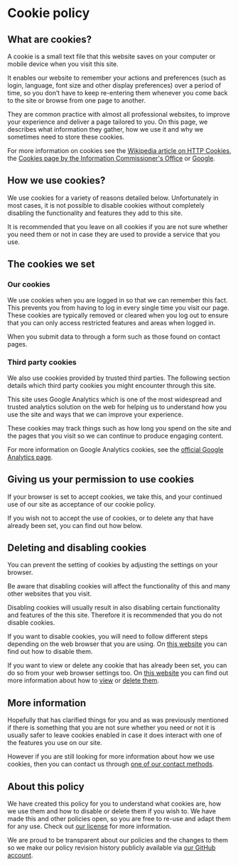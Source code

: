 # Cookie policy

## What are cookies?

A cookie is a small text file that this website saves on your computer or mobile device when you visit this site.

It enables our website to remember your actions and preferences (such as login, language, font size and other display 
preferences) over a period of time, so you don’t have to keep re-entering them whenever you come back to the site or 
browse from one page to another.

They are common practice with almost all professional websites, to improve your experience and deliver a page tailored 
to you. On this page, we describes what information they gather, how we use it and why we sometimes need to store these 
cookies.

For more information on cookies see the [Wikipedia article on HTTP Cookies][1], the [Cookies page by the Information 
Commissioner's Office][2] or [Google][3].

## How we use cookies?

We use cookies for a variety of reasons detailed below. Unfortunately in most cases, it is not possible to disable 
cookies without completely disabling the functionality and features they add to this site. 

It is recommended that you leave on all cookies if you are not sure whether you need them or not in case they are used 
to provide a service that you use.

## The cookies we set

### Our cookies

We use cookies when you are logged in so that we can remember this fact. This prevents you from having to log in every 
single time you visit our page. These cookies are typically removed or cleared when you log out to ensure that you can 
only access restricted features and areas when logged in.

When you submit data to through a form such as those found on contact pages.

### Third party cookies

We also use cookies provided by trusted third parties. The following section details which third party cookies you 
might encounter through this site.

This site uses Google Analytics which is one of the most widespread and trusted analytics solution on the web for 
helping us to understand how you use the site and ways that we can improve your experience. 

These cookies may track things such as how long you spend on the site and the pages that you visit so we can continue 
to produce engaging content.

For more information on Google Analytics cookies, see the [official Google Analytics page][4].

## Giving us your permission to use cookies

If your browser is set to accept cookies, we take this, and your continued use of our site as acceptance of our cookie 
policy. 

If you wish not to accept the use of cookies, or to delete any that have already been set, you can find out how below.

## Deleting and disabling cookies

You can prevent the setting of cookies by adjusting the settings on your browser. 

Be aware that disabling cookies will affect the functionality of this and many other websites that you visit. 

Disabling cookies will usually result in also disabling certain functionality and features of the this site. Therefore 
it is recommended that you do not disable cookies.

If you want to disable cookies, you will need to follow different steps depending on the web browser that you are 
using. On [this website][5] you can find out how to disable them.

If you want to view or delete any cookie that has already been set, you can do so from your web browser settings too. 
On [this website][6] you can find out more information about how to [view][7] or [delete them][8].

## More information

Hopefully that has clarified things for you and as was previously mentioned if there is something that you are not sure 
whether you need or not it is usually safer to leave cookies enabled in case it does interact with one of the features 
you use on our site. 

However if you are still looking for more information about how we use cookies, then you can contact us through [one of 
our contact methods][9].

## About this policy

We have created this policy for you to understand what cookies are, how we use them and how to disable or delete them 
if you wish to. We have made this and other policies open, so you are free to re-use and adapt them for any use. Check 
out [our license][10] for more information.

We are proud to be transparent about our policies and the changes to them so we make our policy revision history 
publicly available via [our GitHub account][11].

[1]:  https://en.wikipedia.org/wiki/HTTP_cookie
[2]:  https://ico.org.uk/for-the-public/online/cookies/
[3]:  http://lmgtfy.com/?q=What+are+cookies%3F
[4]:  https://analytics.google.com/
[5]:  https://www.aboutcookies.org/how-to-control-cookies/
[6]:  http://www.whatarecookies.com/
[7]:  http://www.whatarecookies.com/view.asp
[8]:  http://www.whatarecookies.com/delete.asp
[9]:  https://www.aircury.com/contact-us/
[10]: https://github.com/aircury/terms-of-service/blob/master/LICENSE
[11]: https://github.com/aircury/terms-of-service
